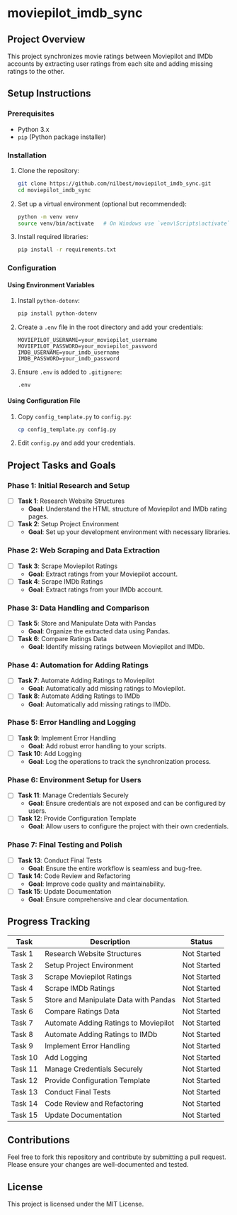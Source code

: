 # moviepilot_imdb_sync

## Project Overview
This project synchronizes movie ratings between Moviepilot and IMDb accounts by extracting user ratings from each site and adding missing ratings to the other.

## Setup Instructions

### Prerequisites
- Python 3.x
- `pip` (Python package installer)

### Installation
1. Clone the repository:
    ```sh
    git clone https://github.com/nilbest/moviepilot_imdb_sync.git
    cd moviepilot_imdb_sync
    ```

2. Set up a virtual environment (optional but recommended):
    ```sh
    python -m venv venv
    source venv/bin/activate   # On Windows use `venv\Scripts\activate`
    ```

3. Install required libraries:
    ```sh
    pip install -r requirements.txt
    ```

### Configuration

#### Using Environment Variables
1. Install `python-dotenv`:
    ```sh
    pip install python-dotenv
    ```

2. Create a `.env` file in the root directory and add your credentials:
    ```env
    MOVIEPILOT_USERNAME=your_moviepilot_username
    MOVIEPILOT_PASSWORD=your_moviepilot_password
    IMDB_USERNAME=your_imdb_username
    IMDB_PASSWORD=your_imdb_password
    ```

3. Ensure `.env` is added to `.gitignore`:
    ```gitignore
    .env
    ```

#### Using Configuration File
1. Copy `config_template.py` to `config.py`:
    ```sh
    cp config_template.py config.py
    ```

2. Edit `config.py` and add your credentials.

## Project Tasks and Goals

### Phase 1: Initial Research and Setup
- [ ] **Task 1**: Research Website Structures
  - **Goal**: Understand the HTML structure of Moviepilot and IMDb rating pages.
- [ ] **Task 2**: Setup Project Environment
  - **Goal**: Set up your development environment with necessary libraries.

### Phase 2: Web Scraping and Data Extraction
- [ ] **Task 3**: Scrape Moviepilot Ratings
  - **Goal**: Extract ratings from your Moviepilot account.
- [ ] **Task 4**: Scrape IMDb Ratings
  - **Goal**: Extract ratings from your IMDb account.

### Phase 3: Data Handling and Comparison
- [ ] **Task 5**: Store and Manipulate Data with Pandas
  - **Goal**: Organize the extracted data using Pandas.
- [ ] **Task 6**: Compare Ratings Data
  - **Goal**: Identify missing ratings between Moviepilot and IMDb.

### Phase 4: Automation for Adding Ratings
- [ ] **Task 7**: Automate Adding Ratings to Moviepilot
  - **Goal**: Automatically add missing ratings to Moviepilot.
- [ ] **Task 8**: Automate Adding Ratings to IMDb
  - **Goal**: Automatically add missing ratings to IMDb.

### Phase 5: Error Handling and Logging
- [ ] **Task 9**: Implement Error Handling
  - **Goal**: Add robust error handling to your scripts.
- [ ] **Task 10**: Add Logging
  - **Goal**: Log the operations to track the synchronization process.

### Phase 6: Environment Setup for Users
- [ ] **Task 11**: Manage Credentials Securely
  - **Goal**: Ensure credentials are not exposed and can be configured by users.
- [ ] **Task 12**: Provide Configuration Template
  - **Goal**: Allow users to configure the project with their own credentials.

### Phase 7: Final Testing and Polish
- [ ] **Task 13**: Conduct Final Tests
  - **Goal**: Ensure the entire workflow is seamless and bug-free.
- [ ] **Task 14**: Code Review and Refactoring
  - **Goal**: Improve code quality and maintainability.
- [ ] **Task 15**: Update Documentation
  - **Goal**: Ensure comprehensive and clear documentation.

## Progress Tracking

| Task | Description | Status |
|------|-------------|--------|
| Task 1 | Research Website Structures | Not Started |
| Task 2 | Setup Project Environment | Not Started |
| Task 3 | Scrape Moviepilot Ratings | Not Started |
| Task 4 | Scrape IMDb Ratings | Not Started |
| Task 5 | Store and Manipulate Data with Pandas | Not Started |
| Task 6 | Compare Ratings Data | Not Started |
| Task 7 | Automate Adding Ratings to Moviepilot | Not Started |
| Task 8 | Automate Adding Ratings to IMDb | Not Started |
| Task 9 | Implement Error Handling | Not Started |
| Task 10 | Add Logging | Not Started |
| Task 11 | Manage Credentials Securely | Not Started |
| Task 12 | Provide Configuration Template | Not Started |
| Task 13 | Conduct Final Tests | Not Started |
| Task 14 | Code Review and Refactoring | Not Started |
| Task 15 | Update Documentation | Not Started |

## Contributions
Feel free to fork this repository and contribute by submitting a pull request. Please ensure your changes are well-documented and tested.

## License
This project is licensed under the MIT License.
